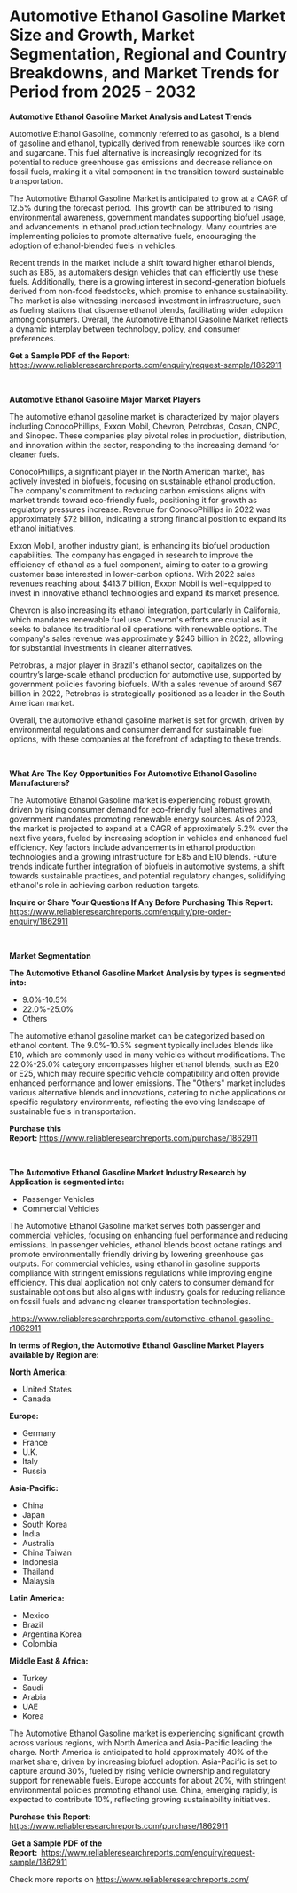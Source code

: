 <p><h1>Automotive Ethanol Gasoline Market Size and Growth, Market Segmentation, Regional and Country Breakdowns, and Market Trends for Period from 2025 -  2032</h1></p><p><strong>Automotive Ethanol Gasoline Market Analysis and Latest Trends</strong></p>
<p><p>Automotive Ethanol Gasoline, commonly referred to as gasohol, is a blend of gasoline and ethanol, typically derived from renewable sources like corn and sugarcane. This fuel alternative is increasingly recognized for its potential to reduce greenhouse gas emissions and decrease reliance on fossil fuels, making it a vital component in the transition toward sustainable transportation.</p><p>The Automotive Ethanol Gasoline Market is anticipated to grow at a CAGR of 12.5% during the forecast period. This growth can be attributed to rising environmental awareness, government mandates supporting biofuel usage, and advancements in ethanol production technology. Many countries are implementing policies to promote alternative fuels, encouraging the adoption of ethanol-blended fuels in vehicles.</p><p>Recent trends in the market include a shift toward higher ethanol blends, such as E85, as automakers design vehicles that can efficiently use these fuels. Additionally, there is a growing interest in second-generation biofuels derived from non-food feedstocks, which promise to enhance sustainability. The market is also witnessing increased investment in infrastructure, such as fueling stations that dispense ethanol blends, facilitating wider adoption among consumers. Overall, the Automotive Ethanol Gasoline Market reflects a dynamic interplay between technology, policy, and consumer preferences.</p></p>
<p><strong>Get a Sample PDF of the Report:&nbsp;</strong> <a href="https://www.reliableresearchreports.com/enquiry/request-sample/1862911?utm_campaign=2243&utm_medium=2&utm_source=Github&utm_content=ia&utm_term=03042025&utm_id=automotive-ethanol-gasoline">https://www.reliableresearchreports.com/enquiry/request-sample/1862911</a></p>
<p>&nbsp;</p>
<p><strong>Automotive Ethanol Gasoline Major Market Players</strong></p>
<p><p>The automotive ethanol gasoline market is characterized by major players including ConocoPhillips, Exxon Mobil, Chevron, Petrobras, Cosan, CNPC, and Sinopec. These companies play pivotal roles in production, distribution, and innovation within the sector, responding to the increasing demand for cleaner fuels.</p><p>ConocoPhillips, a significant player in the North American market, has actively invested in biofuels, focusing on sustainable ethanol production. The company's commitment to reducing carbon emissions aligns with market trends toward eco-friendly fuels, positioning it for growth as regulatory pressures increase. Revenue for ConocoPhillips in 2022 was approximately $72 billion, indicating a strong financial position to expand its ethanol initiatives.</p><p>Exxon Mobil, another industry giant, is enhancing its biofuel production capabilities. The company has engaged in research to improve the efficiency of ethanol as a fuel component, aiming to cater to a growing customer base interested in lower-carbon options. With 2022 sales revenues reaching about $413.7 billion, Exxon Mobil is well-equipped to invest in innovative ethanol technologies and expand its market presence.</p><p>Chevron is also increasing its ethanol integration, particularly in California, which mandates renewable fuel use. Chevron's efforts are crucial as it seeks to balance its traditional oil operations with renewable options. The company's sales revenue was approximately $246 billion in 2022, allowing for substantial investments in cleaner alternatives.</p><p>Petrobras, a major player in Brazil's ethanol sector, capitalizes on the country’s large-scale ethanol production for automotive use, supported by government policies favoring biofuels. With a sales revenue of around $67 billion in 2022, Petrobras is strategically positioned as a leader in the South American market.</p><p>Overall, the automotive ethanol gasoline market is set for growth, driven by environmental regulations and consumer demand for sustainable fuel options, with these companies at the forefront of adapting to these trends.</p></p>
<p>&nbsp;</p>
<p><strong>What Are The Key Opportunities For Automotive Ethanol Gasoline Manufacturers?</strong></p>
<p><p>The Automotive Ethanol Gasoline market is experiencing robust growth, driven by rising consumer demand for eco-friendly fuel alternatives and government mandates promoting renewable energy sources. As of 2023, the market is projected to expand at a CAGR of approximately 5.2% over the next five years, fueled by increasing adoption in vehicles and enhanced fuel efficiency. Key factors include advancements in ethanol production technologies and a growing infrastructure for E85 and E10 blends. Future trends indicate further integration of biofuels in automotive systems, a shift towards sustainable practices, and potential regulatory changes, solidifying ethanol's role in achieving carbon reduction targets.</p></p>
<p><strong>Inquire or Share Your Questions If Any Before Purchasing This Report:</strong> <a href="https://www.reliableresearchreports.com/enquiry/pre-order-enquiry/1862911?utm_campaign=2243&utm_medium=2&utm_source=Github&utm_content=ia&utm_term=03042025&utm_id=automotive-ethanol-gasoline">https://www.reliableresearchreports.com/enquiry/pre-order-enquiry/1862911</a></p>
<p>&nbsp;</p>
<p><strong>Market Segmentation</strong></p>
<p><strong>The Automotive Ethanol Gasoline Market Analysis by types is segmented into:</strong></p>
<p><ul><li>9.0%-10.5%</li><li>22.0%-25.0%</li><li>Others</li></ul></p>
<p><p>The automotive ethanol gasoline market can be categorized based on ethanol content. The 9.0%-10.5% segment typically includes blends like E10, which are commonly used in many vehicles without modifications. The 22.0%-25.0% category encompasses higher ethanol blends, such as E20 or E25, which may require specific vehicle compatibility and often provide enhanced performance and lower emissions. The "Others" market includes various alternative blends and innovations, catering to niche applications or specific regulatory environments, reflecting the evolving landscape of sustainable fuels in transportation.</p></p>
<p><strong>Purchase this Report:&nbsp;</strong><a href="https://www.reliableresearchreports.com/purchase/1862911?utm_campaign=2243&utm_medium=2&utm_source=Github&utm_content=ia&utm_term=03042025&utm_id=automotive-ethanol-gasoline">https://www.reliableresearchreports.com/purchase/1862911</a></p>
<p>&nbsp;</p>
<p><strong>The Automotive Ethanol Gasoline Market Industry Research by Application is segmented into:</strong></p>
<p><ul><li>Passenger Vehicles</li><li>Commercial Vehicles</li></ul></p>
<p><p>The Automotive Ethanol Gasoline market serves both passenger and commercial vehicles, focusing on enhancing fuel performance and reducing emissions. In passenger vehicles, ethanol blends boost octane ratings and promote environmentally friendly driving by lowering greenhouse gas outputs. For commercial vehicles, using ethanol in gasoline supports compliance with stringent emissions regulations while improving engine efficiency. This dual application not only caters to consumer demand for sustainable options but also aligns with industry goals for reducing reliance on fossil fuels and advancing cleaner transportation technologies.</p></p>
<p><a href="https://www.reliableresearchreports.com/automotive-ethanol-gasoline-r1862911?utm_campaign=2243&utm_medium=2&utm_source=Github&utm_content=ia&utm_term=03042025&utm_id=automotive-ethanol-gasoline">&nbsp;https://www.reliableresearchreports.com/automotive-ethanol-gasoline-r1862911</a></p>
<p><strong>In terms of Region, the Automotive Ethanol Gasoline Market Players available by Region are:</strong></p>
<p>
    <p> <strong> North America: </strong>
        <ul>
            <li>United States</li>
            <li>Canada</li>
        </ul>
        </p> 
    <p> <strong> Europe: </strong>
        <ul>
            <li>Germany</li>
            <li>France</li>
            <li>U.K.</li>
            <li>Italy</li>
            <li>Russia</li>
        </ul>
        </p> 
    <p> <strong> Asia-Pacific: </strong>
        <ul>
            <li>China</li>
            <li>Japan</li>
            <li>South Korea</li>
            <li>India</li>
            <li>Australia</li>
            <li>China Taiwan</li>
            <li>Indonesia</li>
            <li>Thailand</li>
            <li>Malaysia</li>
        </ul>
        </p> 
    <p> <strong> Latin America: </strong>
        <ul>
            <li>Mexico</li>
            <li>Brazil</li>
            <li>Argentina Korea</li>
            <li>Colombia</li>
        </ul>
        </p> 
    <p> <strong> Middle East & Africa: </strong>
        <ul>
            <li>Turkey</li>
            <li>Saudi</li>
            <li>Arabia</li>
            <li>UAE</li>
            <li>Korea</li>
        </ul>
    </p>
    </p>
<p><p>The Automotive Ethanol Gasoline market is experiencing significant growth across various regions, with North America and Asia-Pacific leading the charge. North America is anticipated to hold approximately 40% of the market share, driven by increasing biofuel adoption. Asia-Pacific is set to capture around 30%, fueled by rising vehicle ownership and regulatory support for renewable fuels. Europe accounts for about 20%, with stringent environmental policies promoting ethanol use. China, emerging rapidly, is expected to contribute 10%, reflecting growing sustainability initiatives.</p></p>
<p><strong>Purchase this Report: </strong><a href="https://www.reliableresearchreports.com/purchase/1862911?utm_campaign=2243&utm_medium=2&utm_source=Github&utm_content=ia&utm_term=03042025&utm_id=automotive-ethanol-gasoline">https://www.reliableresearchreports.com/purchase/1862911</a></p>
<p>&nbsp;<strong>Get a Sample PDF of the Report:&nbsp;&nbsp;</strong><a href="https://www.reliableresearchreports.com/enquiry/request-sample/1862911?utm_campaign=2243&utm_medium=2&utm_source=Github&utm_content=ia&utm_term=03042025&utm_id=automotive-ethanol-gasoline">https://www.reliableresearchreports.com/enquiry/request-sample/1862911</a></p>
<p><strong></strong></p>
<p>Check more reports on <a href="https://www.reliableresearchreports.com/?utm_campaign=2243&utm_medium=2&utm_source=Github&utm_content=ia&utm_term=03042025&utm_id=automotive-ethanol-gasoline">https://www.reliableresearchreports.com/</a></p>